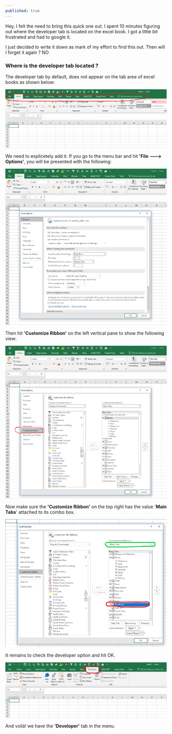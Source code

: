 ```yaml
---
published: true
---
```



Hey, I felt the need to bring this quick one out. I spent 10 minutes figuring out where the developer tab is  located on the excel book. I got a little bit frustrated and had to google it. 

I just decided to write it down as mark of my effort to find this out. Then will I forget it again ? NO

### Where is the developer tab located ?
The developer tab by default, does not appear on the tab area of excel books as shown below:




![png](/images/excel_1_.PNG)




We need to explicetely add it. If you go to the menu bar and hit **'File ---> Options'**, you will be  presented with the following:




![png](/images/excel_2.PNG)




Then hit **'Customize Ribbon'** on the left vertical pane to show the following view:



![png](/images/excel_3_.PNG)




Now make sure the **'Customize Ribbon'** on the top right has the value '**Main Tabs**' attached to its combo box.



![png](/images/excel_4_.PNG)



It remains to check the developer option and hit OK. 





![png](/images/excel_5_.PNG)




And voilà! we have the **'Developer'** tab in the menu.

